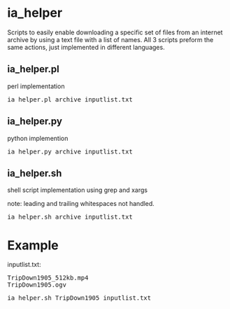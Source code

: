 # ia_helper

Scripts to easily enable downloading a specific set of files from an internet archive by using a text file with a list of names.
All 3 scripts preform the same actions, just implemented in different languages.

## ia_helper.pl
perl implementation

<pre>ia_helper.pl archive inputlist.txt</pre>

## ia_helper.py
python implemention

<pre>ia_helper.py archive inputlist.txt</pre>

## ia_helper.sh
shell script implementation using grep and xargs

note: leading and trailing whitespaces not handled.

<pre>ia_helper.sh archive inputlist.txt</pre>

# Example

inputlist.txt:
<pre>TripDown1905_512kb.mp4
TripDown1905.ogv</pre>

<pre>ia_helper.sh TripDown1905 inputlist.txt</pre>
